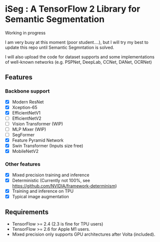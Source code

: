 # iSeg : A TensorFlow 2 Library for Semantic Segmentation

Working in progress

I am very busy at this moment (poor student....), but I will try my best to update this repo until Semantic Segmntation is solved.

I will also upload the code for dataset supports and some implementations of well-known networks (e.g. PSPNet, DeepLab, CCNet, DANet, OCRNet)

## Features
### Backbone support

- [x] Modern ResNet
- [x] Xception-65
- [x] EfficientNetV1
- [ ] EfficientNetV2
- [ ] Vision Transformer (WIP)
- [ ] MLP Mixer (WIP)
- [ ] SegFormer
- [x] Feature Pyramid Network
- [x] Swin Transformer (Inputs size free)
- [x] MobileNetV2

### Other features
- [x] Mixed precision training and inference
- [x] Deterministic (Currently not 100%, see https://github.com/NVIDIA/framework-determinism)
- [x] Training and inference on TPU
- [x] Typical image augmentation

## Requirements

* TensorFlow >= 2.4 (2.3 is fine for TPU users)
* TensorFlow >= 2.6 for Apple M1 users.
* Mixed precision only supports GPU architectures after Volta (included).
